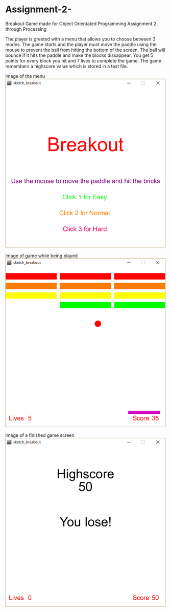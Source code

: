 # Assignment-2-
Breakout Game made for Object Orientated Programming Assignment 2 through Processing

The player is greeted with a menu that allows you to choose between 3 modes. The game starts and the player must move the paddle using the mouse to prevent the ball from hitting the bottom of the screen. The ball will bounce if it hits the paddle and make the blocks dissappear. You get 5 points for every block you hit and 7 lives to complete the game. The game remembers a highscore value which is stored in a text file. 

Image of the menu 
![alt tag](https://github.com/storm1996/Assignment-2-/blob/master/sketch_breakout/data/menu.png)

Image of game while being played 
![alt tag](https://github.com/storm1996/Assignment-2-/blob/master/sketch_breakout/data/gameplay.png)

Image of a finished game screen 
![alt tag](https://github.com/storm1996/Assignment-2-/blob/master/sketch_breakout/data/gameover.png)
